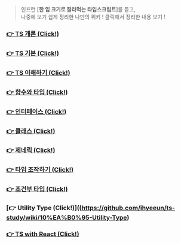 > 인프런 [**한 입 크기로 잘라먹는 타입스크립트**]를 듣고, <br/>
> 나중에 보기 쉽게 정리한 나만의 위키 !
> 클릭해서 정리한 내용 보기 !

### [👉 TS 개론 (Click!)](https://github.com/ihyeeun/ts-study/wiki/1%EA%B0%95-TS-%EA%B0%9C%EB%A1%A0)
### [👉 TS 기본 (Click!)](https://github.com/ihyeeun/ts-study/wiki/2%EA%B0%95-TS-%EA%B8%B0%EB%B3%B8)
### [👉 TS 이해하기 (Click!)](https://github.com/ihyeeun/ts-study/wiki/3%EA%B0%95-TS-%EC%9D%B4%ED%95%B4%ED%95%98%EA%B8%B0)
### [👉 함수와 타입 (Click!)](https://github.com/ihyeeun/ts-study/wiki/4%EA%B0%95-%ED%95%A8%EC%88%98%EC%99%80-%ED%83%80%EC%9E%85)
### [👉 인터페이스 (Click!)](https://github.com/ihyeeun/ts-study/wiki/5%EA%B0%95-%EC%9D%B8%ED%84%B0%ED%8E%98%EC%9D%B4%EC%8A%A4)
### [👉 클래스 (Click!)](https://github.com/ihyeeun/ts-study/wiki/6%EA%B0%95-%ED%81%B4%EB%9E%98%EC%8A%A4)
### [👉 제네릭 (Click!)](https://github.com/ihyeeun/ts-study/wiki/7%EA%B0%95-%EC%A0%9C%EB%84%A4%EB%A6%AD)
### [👉 타입 조작하기 (Click!)](https://github.com/ihyeeun/ts-study/wiki/8%EA%B0%95-%ED%83%80%EC%9E%85-%EC%A1%B0%EC%9E%91%ED%95%98%EA%B8%B0)
### [👉 조건부 타입 (Click!)](https://github.com/ihyeeun/ts-study/wiki/9%EA%B0%95-%EC%A1%B0%EA%B1%B4%EB%B6%80-%ED%83%80%EC%9E%85)
### [👉 Utility Type (Click!)]((https://github.com/ihyeeun/ts-study/wiki/10%EA%B0%95-Utility-Type)
### [👉 TS with React (Click!)](https://github.com/ihyeeun/ts-study/wiki/11%EA%B0%95-TS-with-React)
